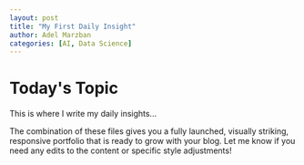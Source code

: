 ```yaml
---
layout: post
title: "My First Daily Insight"
author: Adel Marzban
categories: [AI, Data Science]
---
```


# Today's Topic

This is where I write my daily insights...

The combination of these files gives you a fully launched, visually striking, responsive portfolio that is ready to grow with your blog. Let me know if you need any edits to the content or specific style adjustments!
